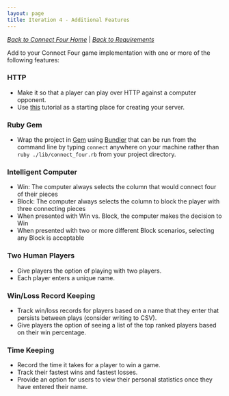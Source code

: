 ```yaml
---
layout: page
title: Iteration 4 - Additional Features
---
```


_[Back to Connect Four Home](./index)_ |
_[Back to Requirements](./requirements)_

Add to your Connect Four game implementation with one or more of the following features: 

### HTTP

* Make it so that a player can play over HTTP against a computer opponent.
* Use [this](http://backend.turing.io/module1/projects/http_tutorial) tutorial as a starting place for creating your server.

### Ruby Gem

* Wrap the project in [Gem](https://en.wikipedia.org/wiki/RubyGems) using [Bundler](https://bundler.io/v1.16/guides/creating_gem.html) that can be run from the command line by typing `connect` anywhere on your machine rather than `ruby ./lib/connect_four.rb` from your project directory.

### Intelligent Computer

* Win: The computer always selects the column that would connect four of their pieces
* Block: The computer always selects the column to block the player with three connecting pieces
* When presented with Win vs. Block, the computer makes the decision to Win
* When presented with two or more different Block scenarios, selecting any Block is acceptable

### Two Human Players

* Give players the option of playing with two players.
* Each player enters a unique name.

### Win/Loss Record Keeping

* Track win/loss records for players based on a name that they enter that persists between plays (consider writing to CSV).
* Give players the option of seeing a list of the top ranked players based on their win percentage.

### Time Keeping

* Record the time it takes for a player to win a game.
* Track their fastest wins and fastest losses.
* Provide an option for users to view their personal statistics once they have entered their name.
